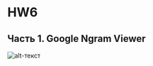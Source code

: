# HW6
## Часть 1. Google Ngram Viewer


![alt-текст](https://vk.com/doc168356687_462747245?hash=bd6b25317b3e82d894&dl=c6f42e8244326476ab.jpg)
